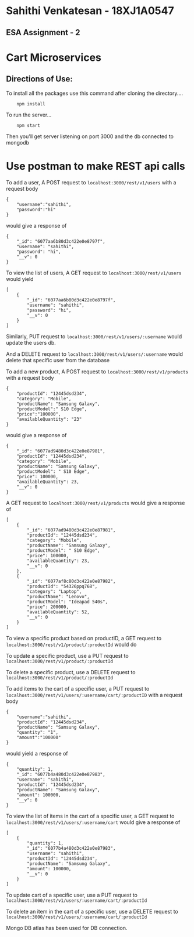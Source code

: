 # Sahithi Venkatesan - 18XJ1A0547
## ESA Assignment - 2 
# Cart Microservices
## Directions of Use:
To install all the packages use this command after cloning the directory....
```
    npm install
```
To run the server...
```
    npm start
```
Then you'll get server listening on port 3000 and the db connected to mongodb

# Use postman to make REST api calls
To add a user,
A POST request to ``` localhost:3000/rest/v1/users ``` with a request body
```
{
    "username":"sahithi",
    "password":"hi"
}
```
would give a response of 

```
{
    "_id": "6077aa6b80d3c422e0e8797f",
    "username": "sahithi",
    "password": "hi",
    "__v": 0
}
```
To view the list of users, 
A GET request to ``` localhost:3000/rest/v1/users ``` would yield
```
[
    {
        "_id": "6077aa6b80d3c422e0e8797f",
        "username": "sahithi",
        "password": "hi",
        "__v": 0
    }
]
```
Similarly, PUT request to ```localhost:3000/rest/v1/users/:username``` would update the users db.

And a DELETE request to  ```localhost:3000/rest/v1/users/:username``` would delete that specific user from the database

To add a new product, 
A POST request to ```localhost:3000/rest/v1/products``` with a request body
```
{
    "productId": "12445dsd234",
    "category": "Mobile",
    "productName": "Samsung Galaxy",
    "productModel":" S10 Edge",
    "price":"100000",
    "availableQuantity": "23"
}
```
would give a response of
```
{
    "_id": "6077ad9480d3c422e0e87981",
    "productId": "12445dsd234",
    "category": "Mobile",
    "productName": "Samsung Galaxy",
    "productModel": " S10 Edge",
    "price": 100000,
    "availableQuantity": 23,
    "__v": 0
}
```
A GET request to ```localhost:3000/rest/v1/products``` would give a response of

```
[
    {
        "_id": "6077ad9480d3c422e0e87981",
        "productId": "12445dsd234",
        "category": "Mobile",
        "productName": "Samsung Galaxy",
        "productModel": " S10 Edge",
        "price": 100000,
        "availableQuantity": 23,
        "__v": 0
    },
    {
        "_id": "6077af8c80d3c422e0e87982",
        "productId": "54326ppq768",
        "category": "Laptop",
        "productName": "Lenovo",
        "productModel": "Ideapad 540s",
        "price": 200000,
        "availableQuantity": 52,
        "__v": 0
    }
]
```
To view a specific product based on productID, a GET request to ```localhost:3000/rest/v1/product/:productId``` would do

To update a specific product, use a PUT request to ```localhost:3000/rest/v1/product/:productId```

To delete a specific product, use a DELETE request to ```localhost:3000/rest/v1/product/:productId```

To add items to the cart of a specific user, a PUT request to ```localhost:3000/rest/v1/users/:username/cart/:productID``` with a request body
```
{
    "username":"sahithi",
    "productId": "12445dsd234",
    "productName": "Samsung Galaxy",
    "quantity": "1",
    "amount":"100000"
}

```
would yield a response of 

```
{
    "quantity": 1,
    "_id": "6077b4a480d3c422e0e87983",
    "username": "sahithi",
    "productId": "12445dsd234",
    "productName": "Samsung Galaxy",
    "amount": 100000,
    "__v": 0
}
```
To view the list of items in the cart of a specific user, a GET request to ```localhost:3000/rest/v1/users/:username/cart``` would give a response of 
```
[
    {
        "quantity": 1,
        "_id": "6077b4a480d3c422e0e87983",
        "username": "sahithi",
        "productId": "12445dsd234",
        "productName": "Samsung Galaxy",
        "amount": 100000,
        "__v": 0
    }
]
```

To update cart of a specific user, use a PUT request to ```localhost:3000/rest/v1/users/:username/cart/:productId```

To delete an item in the cart of a specific user, use a DELETE request to ```localhost:3000/rest/v1/users/:username/cart/:productId```

Mongo DB atlas has been used for DB connection. 



